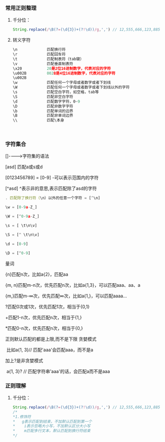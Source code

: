 ### 常用正则整理

1. 千分位：

   ```javascript
   String.replace(/\B(?=(\d{3})+(?!\d))/g,',') // 12,555,666,123,885
   ```

2. 转义字符


   ```javascript
   \n             匹配换行符
   \r			  匹配回车符
   \t			  匹配制表符（tab键）
   \v			  匹配垂直制表符
   \x20			  20是2位16进制数字，代表对应的字符
   \u002B         002B是4位16进制数字，代表对应的字符
   \u002B
   \w             匹配任何一个字母或者数字或者下划线
   \W             匹配任何一个字母或者数字或者下划线以外的字符
   \s             匹配空白字符，如空格，tab等 
   \S             匹配非空白字符
   \d             匹配数字字符，0~9
   \D             匹配非数字字符
   \b             匹配单词的边界
   \B             匹配非单词边界
   \\	          匹配\本身
   ```

   ​

### 字符集合

[]---->字符集的语法

[asd]  匹配a或s或d

[0123456789] = [0-9]   -可以表示范围内的字符

[^asd] ^表示非的意思,表示匹配除了asd的字符

```javascript
. 匹配除了换行符（\n）以外的任意一个字符 = [^\n]

\w = [0-9a-Z_]

\W = [^0-9a-Z_]

\s = [ \t\n\v]

\S = [^ \t\n\v]

\d = [0-9]

\D = [^0-9]

```



量词

{n}匹配n次，比如a{2}，匹配aa

{m, n}匹配m-n次，优先匹配n次，比如a{1,3}，可以匹配aaa、aa、a

{m,}匹配m-∞次，优先匹配∞次，比如a{1,}，可以匹配aaaa...

?匹配0次或1次，优先匹配1次，相当于{0,1}

+匹配1-n次，优先匹配n次，相当于{1,}

*匹配0-n次，优先匹配n次，相当于{0,}

正则默认匹配的都是上限,而不是下限    贪婪模式

​	比如a{1, 3}// 匹配'aaa'会匹配aaa，而不是a

加上?是非贪婪模式

​	a{1, 3}? // 匹配字符串'aaa'的话，会匹配a而不是aaa	






### 正则理解

1. 千分位：

   ```javascript
   String.replace(/\B(?=(\d{3})+(?!\d))/g,',') // 12,555,666,123,885
   /*
   *1.修饰符
   *   g表示匹配到结束，不加默认匹配到第一个
   *	i表示忽略大小写，不加默认区分大小写
   *	m匹配多行文本，默认匹配到换行符结束
   */
   ```
